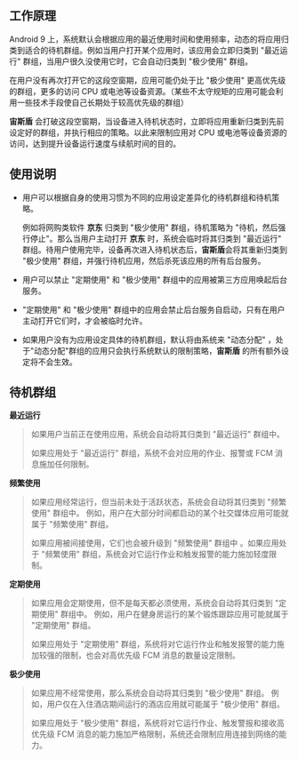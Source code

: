 ## 工作原理

Android 9 上，系统默认会根据应用的最近使用时间和使用频率，动态的将应用归类到适合的待机群组。例如当用户打开某个应用时，该应用会立即归类到 "最近运行" 群组，当用户很久没使用它时，它会自动归类到 "极少使用" 群组。

在用户没有再次打开它的这段空窗期，应用可能仍处于比 "极少使用" 更高优先级的群组，更多的访问 CPU 或电池等设备资源。（某些不太守规矩的应用可能会利用一些技术手段使自己长期处于较高优先级的群组）

**宙斯盾** 会打破这段空窗期，当设备进入待机状态时，立即将应用重新归类到先前设定好的群组，并执行相应的策略。以此来限制应用对 CPU 或电池等设备资源的访问，达到提升设备运行速度与续航时间的目的。

## 使用说明

* 用户可以根据自身的使用习惯为不同的应用设定差异化的待机群组和待机策略。

  例如将网购类软件 **京东** 归类到 "极少使用" 群组，待机策略为 "待机，然后强行停止"。那么当用户主动打开 **京东** 时，系统会临时将其归类到 "最近运行" 群组。待用户使用完毕，设备再次进入待机状态后，**宙斯盾**会将其重新归类到 "极少使用" 群组，并强行待机应用，然后杀死该应用的所有后台服务。

* 用户可以禁止 "定期使用" 和 "极少使用" 群组中的应用被第三方应用唤起后台服务。

* "定期使用" 和 "极少使用" 群组中的应用会禁止后台服务自启动，只有在用户主动打开它们时，才会被临时允许。

* 如果用户没有为应用设定具体的待机群组，默认将由系统来 "动态分配" ，处于"动态分配"群组的应用只会执行系统默认的限制策略，**宙斯盾** 的所有额外设定将不会生效。

## 待机群组
**最近运行**

> 如果用户当前正在使用应用，系统会自动将其归类到 "最近运行" 群组中。
>
> 如果应用处于 "最近运行" 群组，系统不会对应用的作业、报警或 FCM 消息施加任何限制。

**频繁使用**

> 如果应用经常运行，但当前未处于活跃状态，系统会自动将其归类到 "频繁使用" 群组中。 例如，用户在大部分时间都启动的某个社交媒体应用可能就属于 "频繁使用" 群组。
>
> 如果应用被间接使用，它们也会被升级到 "频繁使用" 群组中 。如果应用处于 "频繁使用" 群组，系统会对它运行作业和触发报警的能力施加轻度限制。

**定期使用**

> 如果应用会定期使用，但不是每天都必须使用，系统会自动将其归类到 "定期使用" 群组中。 例如，用户在健身房运行的某个锻炼跟踪应用可能就属于 "定期使用" 群组。
>
> 如果应用处于 "定期使用" 群组，系统将对它运行作业和触发报警的能力施加较强的限制，也会对高优先级 FCM 消息的数量设定限制。

**极少使用**

> 如果应用不经常使用，那么系统会自动将其归类到 "极少使用" 群组。 例如，用户仅在入住酒店期间运行的酒店应用就可能属于 "极少使用" 群组。
>
> 如果应用处于 "极少使用" 群组，系统将对它运行作业、触发警报和接收高优先级 FCM 消息的能力施加严格限制，系统还会限制应用连接到网络的能力。

